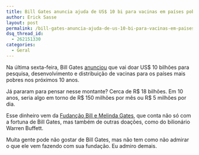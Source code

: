 ```yaml
---
title: Bill Gates anuncia ajuda de US$ 10 bi para vacinas em países pobres
author: Erick Sasse
layout: post
permalink: /bill-gates-anuncia-ajuda-de-us-10-bi-para-vacinas-em-paises-pobres/
dsq_thread_id:
  - 262151330
categories:
  - Geral
---
```

Na última sexta-feira, Bill Gates [anunciou][1] que vai doar US$ 10 bilhões para pesquisa, desenvolvimento e distribuição de vacinas para os países mais pobres nos próximos 10 anos.

Já pararam para pensar nesse montante? Cerca de R$ 18 bilhões. Em 10 anos, seria algo em torno de R$ 150 milhões por mês ou R$ 5 milhões por dia.

Esse dinheiro vem da [Fudanção Bill e Melinda Gates][2], que conta não só com a fortuna de Bill Gates, mas também de outras doações, como do bilionário Warren Buffett.

Muita gente pode não gostar de Bill Gates, mas não tem como não admirar o que ele vem fazendo com sua fundação. Eu admiro demais.

 [1]: http://www.gatesfoundation.org/press-releases/Pages/decade-of-vaccines-wec-announcement-100129.aspx
 [2]: http://www.gatesfoundation.org/